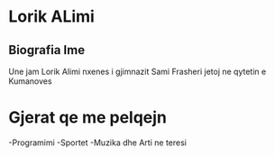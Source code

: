 # Lorik ALimi

## Biografia Ime

Une jam Lorik Alimi nxenes i gjimnazit Sami Frasheri jetoj ne qytetin e Kumanoves

# Gjerat qe me pelqejn

-Programimi
-Sportet
-Muzika dhe Arti ne teresi